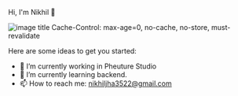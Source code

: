  Hi, I'm Nikhil 👋
 
 ![image title](https://rushter.com/counter.svg)
 Cache-Control: max-age=0, no-cache, no-store, must-revalidate

Here are some ideas to get you started:

- 🔭 I’m currently working in Pheuture Studio
- 🌱 I’m currently learning backend.
- 📫 How to reach me: nikhiljha3522@gmail.com
